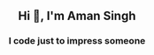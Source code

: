<h2 align="center">Hi 👋, I'm Aman Singh</h2>
<h3 align="center">I code just to impress someone</h3>


